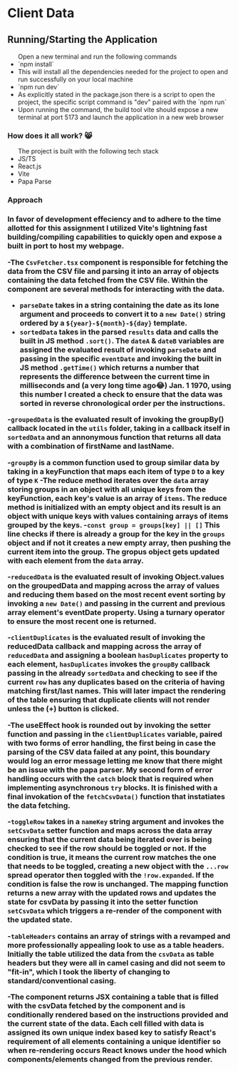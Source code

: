 <h1>Client Data</h1>

<h2>Running/Starting the Application</h2>

<ul>Open a new terminal and run the following commands
  <li> `npm install` </li>
    <li> This will install all the dependencies needed for the project to open and run successfully on your local machine </li>
  <li> `npm run dev` </li>
    <li> As explicitly stated in the package.json there is a script to open the project, the specific script command is "dev" paired with the `npm run` </li>
  <li> Upon running the command, the build tool vite should expose a new terminal at port 5173 and launch the application in a new web browser</li>
</ul>

<h3>How does it all work? 😸</h3>

<ul> The project is built with the following tech stack
  <li> JS/TS </li>
  <li> React.js </li>
  <li> Vite </li>
  <li> Papa Parse </li>
</ul>

<h3> Approach <h3>

<p> In favor of development effeciency and to adhere to the time allotted for this assignment I utilized Vite's lightning fast building/compiling capabilities to quickly open and expose a built in port to host my webpage.

-The `CsvFetcher.tsx` component is responsible for fetching the data from the CSV file and parsing it into an array of objects containing the data fetched from the CSV file. Within the component are several methods for interacting with the data.

- `parseDate` takes in a string containing the date as its lone argument and proceeds to convert it to a `new Date()` string ordered by a `${year}-${month}-${day}` template.
- `sortedData` takes in the parsed `results` data and calls the built in JS method `.sort()`. The `dateA` & `dateB` variables are assigned the evaluated result of invoking `parseDate` and passing in the specific `eventDate` and invoking the built in JS method `.getTime()` which returns a number that represents the difference between the current time in milliseconds and (a very long time ago😂) Jan. 1 1970, using this number I created a check to ensure that the data was sorted in reverse chronological order per the instructions.

-`groupedData` is the evaluated result of invoking the groupBy() callback located in the `utils` folder, taking in a callback itself in `sortedData` and an annonymous function that returns all data with a combination of firstName and lastName.

-`groupBy` is a common function used to group similar data by taking in a keyFunction that maps each item of type `D` to a key of type `K`
-The reduce method iterates over the `data` array storing groups in an object with all unique keys from the keyFunction, each key's value is an array of `items`. The reduce method is initialized with an empty object and its result is an object with unique keys with values containing arrays of items grouped by the keys. -`const group = groups[key] || []` This line checks if there is already a group for the key in the `groups` object and if not it creates a new empty array, then pushing the current item into the group. The gropus object gets updated with each element from the `data` array.

-`reducedData` is the evaluated result of invoking Object.values on the groupedData and mapping across the array of values and reducing them based on the most recent event sorting by invoking a `new Date()` and passing in the current and previous array element's eventDate property. Using a turnary operator to ensure the most recent one is returned.

-`clientDuplicates` is the evaluated result of invoking the reducedData callback and mapping across the array of `reducedData` and assigning a boolean `hasDuplicates` property to each element, `hasDuplicates` invokes the `groupBy` callback passing in the already `sortedData` and checking to see if the current `row` has any duplicates based on the criteria of having matching first/last names. This will later impact the rendering of the table ensuring that duplicate clients will not render unless the (+) button is clicked.

-The useEffect hook is rounded out by invoking the setter function and passing in the `clientDuplicates` variable, paired with two forms of error handling, the first being in case the parsing of the CSV data failed at any point, this boundary would log an error message letting me know that there might be an issue with the papa parser. My second form of error handling occurs with the `catch` block that is required when implementing asynchronous `try` blocks. It is finished with a final invokation of the `fetchCsvData()` function that instatiates the data fetching.

-`toggleRow` takes in a `nameKey` string argument and invokes the `setCsvData` setter function and maps across the data array ensuring that the current data being iterated over is being checked to see if the row should be toggled or not. If the condition is true, it means the current row matches the one that needs to be toggled, creating a new object with the `...row` spread operator then toggled with the `!row.expanded`. If the condition is false the row is unchanged. The mapping function returns a new array with the updated rows and updates the state for csvData by passing it into the setter function `setCsvData` which triggers a re-render of the component with the updated state.

-`tableHeaders` contains an array of strings with a revamped and more professionally appealing look to use as a table headers. Initially the table utilized the data from the `csvData` as table headers but they were all in camel casing and did not seem to "fit-in", which I took the liberty of changing to standard/conventional casing.

-The component returns JSX containing a table that is filled with the csvData fetched by the component and is conditionally rendered based on the instructions provided and the current state of the data. Each cell filled with data is assigned its own unique index based key to satisfy React's requirement of all elements containing a unique identifier so when re-rendering occurs React knows under the hood which components/elements changed from the previous render. </p>
